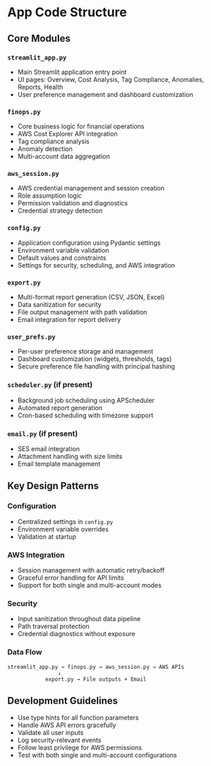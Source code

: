 # App Code Structure

## Core Modules

### `streamlit_app.py`
- Main Streamlit application entry point
- UI pages: Overview, Cost Analysis, Tag Compliance, Anomalies, Reports, Health
- User preference management and dashboard customization

### `finops.py` 
- Core business logic for financial operations
- AWS Cost Explorer API integration
- Tag compliance analysis
- Anomaly detection
- Multi-account data aggregation

### `aws_session.py`
- AWS credential management and session creation
- Role assumption logic
- Permission validation and diagnostics
- Credential strategy detection

### `config.py`
- Application configuration using Pydantic settings
- Environment variable validation
- Default values and constraints
- Settings for security, scheduling, and AWS integration

### `export.py`
- Multi-format report generation (CSV, JSON, Excel)
- Data sanitization for security
- File output management with path validation
- Email integration for report delivery

### `user_prefs.py`
- Per-user preference storage and management
- Dashboard customization (widgets, thresholds, tags)
- Secure preference file handling with principal hashing

### `scheduler.py` (if present)
- Background job scheduling using APScheduler
- Automated report generation
- Cron-based scheduling with timezone support

### `email.py` (if present)  
- SES email integration
- Attachment handling with size limits
- Email template management

## Key Design Patterns

### Configuration
- Centralized settings in `config.py`
- Environment variable overrides
- Validation at startup

### AWS Integration
- Session management with automatic retry/backoff
- Graceful error handling for API limits
- Support for both single and multi-account modes

### Security
- Input sanitization throughout data pipeline
- Path traversal protection
- Credential diagnostics without exposure

### Data Flow
```
streamlit_app.py → finops.py → aws_session.py → AWS APIs
                ↓
            export.py → File outputs + Email
```

## Development Guidelines

- Use type hints for all function parameters
- Handle AWS API errors gracefully
- Validate all user inputs
- Log security-relevant events
- Follow least privilege for AWS permissions
- Test with both single and multi-account configurations